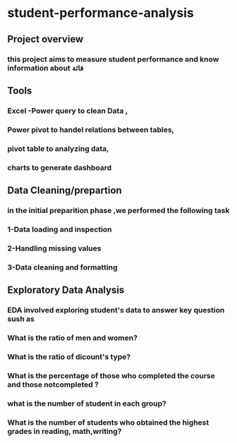 # student-performance-analysis

 ## Project overview 
 ### this project aims to measure student performance and know information about فاثة
 ## Tools
### Excel -Power query to clean Data ,
 ### Power pivot to handel relations between tables,
 ### pivot table to analyzing data,
 ### charts to generate dashboard
 
## Data Cleaning/prepartion
### in the initial preparition phase ,we performed the following task 
### 1-Data loading and inspection
### 2-Handling missing values
### 3-Data cleaning and formatting
## Exploratory Data Analysis
### EDA involved exploring student's data to answer key question sush as 
### What is the ratio of men and women?
### What is the ratio of dicount's type?
### What is the percentage of those who completed the course and those notcompleted ?
### what is the number of student in each group?
### What is the number of students who obtained the highest grades  in reading, math,writing?



